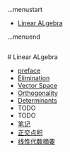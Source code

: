 ...menustart

 - [Linear ALgebra](#bd8cfe5912b0bee7fd7d191afedf8995)

...menuend



<h2 id="bd8cfe5912b0bee7fd7d191afedf8995"></h2>
# Linear ALgebra

 - [preface](https://github.com/mebusy/notes/blob/master/dev_notes/LinearAlgebra_preface.md) 
 - [Elimination](https://github.com/mebusy/notes/blob/master/dev_notes/LinearAlgebra_MatricesandGaussianElimination.md)  
 - [Vector Space](https://github.com/mebusy/notes/blob/master/dev_notes/LinearAlgebra_VectorSpace.md)  
 - [Orthogonality](https://github.com/mebusy/notes/blob/master/dev_notes/LinearAlgebra_Orthogonality.md)
 - [Determinants](https://github.com/mebusy/notes/blob/master/dev_notes/LinearAlgebra_Determinants.md) 
 - TODO
 - TODO
 - [笔记](https://github.com/mebusy/notes/blob/master/dev_notes/LA_keynote.md) 
 - [正交点积](http://htmlpreview.github.io/?https://github.com/mebusy/notes/blob/master/md/MIG_%E6%AD%A3%E4%BA%A4%E8%BF%90%E7%AE%97%E7%AC%A6%E5%92%8C%E6%AD%A3%E4%BA%A4%E7%82%B9%E7%A7%AF.html) 
 - [线性代数摘要](https://github.com/mebusy/notes/blob/master/dev_notes/LinearAlgebra.md) 
